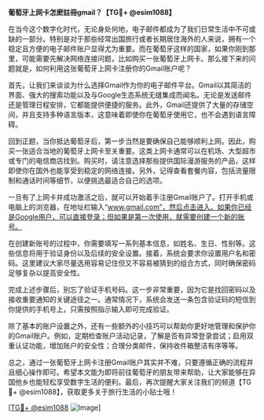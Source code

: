 **葡萄牙上网卡怎麽註冊gmail？【TG💪+ @esim1088】**

在当今这个数字化时代，无论身处何地，电子邮件都成为了我们日常生活中不可或缺的一部分。特别是对于那些经常出国旅行或者长期居住海外的人来说，拥有一个稳定且方便的电子邮件账户显得尤为重要。而在葡萄牙这样的国家，如果你刚到那里，可能需要先解决网络连接问题，比如购买一张葡萄牙上网卡。那么接下来的问题就是，如何利用这张葡萄牙上网卡注册你的Gmail账户呢？

首先，让我们来谈谈为什么选择Gmail作为你的电子邮件平台。Gmail以其简洁的界面、强大的搜索功能以及与Google生态系统无缝集成而闻名。无论是发送邮件还是管理日程安排，它都能提供便捷的服务。此外，Gmail还提供了大量的存储空间，并且支持多种语言版本，这意味着即使你在葡萄牙使用它，也不会遇到语言障碍。

回到正题，当你抵达葡萄牙后，第一步当然是要确保自己能够顺利上网。因此，购买一张适合当地的葡萄牙上网卡至关重要。这类上网卡通常可以在机场、大型超市或专门的电信商店找到。购买时，请注意选择那些提供国际漫游服务的产品，这样即使你在国外也能享受到稳定的网络连接。另外，记得查看套餐内容，包括流量限制和通话时间等细节，以便挑选最适合自己的选项。

一旦有了上网卡并成功激活之后，就可以开始着手注册Gmail账户了。打开手机或电脑上的浏览器，在地址栏输入“www.gmail.com”，然后点击进入。如果你已经是Google用户，可以直接登录；但如果是第一次使用，就需要创建一个新的账号。

在创建新账号的过程中，你需要填写一系列基本信息，如姓名、生日、性别等。这些信息将用于验证身份以及后续的安全设置。接着，系统会要求你设置用户名和密码。这里建议大家尽量选用容易记住但又不容易被猜到的组合方式，同时确保密码足够复杂以提高安全性。

完成上述步骤后，别忘了验证手机号码。这一步非常重要，因为它是找回密码以及接收重要通知的关键途径之一。通常情况下，系统会发送一条包含验证码的短信到你提供的手机号上，只需按照指示输入即可完成验证。

除了基本的账户设置之外，还有一些额外的小技巧可以帮助你更好地管理和保护你的Gmail账户。例如，定期检查账户活动记录，了解是否有异常登录尝试；启用双重认证功能，增加账户的安全性；合理分类邮件，保持收件箱整洁有序等等。

总之，通过一张葡萄牙上网卡注册Gmail账户其实并不难，只要遵循正确的流程并且细心操作即可。希望本文能为即将前往葡萄牙的朋友带来帮助，让大家能够在异国他乡也能轻松享受数字生活的便利。最后，再次提醒大家关注我们的频道【TG💪+ @esim1088】，获取更多关于旅行生活的小贴士哦！

[[TG💪+ @esim1088](https://t.me/s/esim1088) ![Image](https://i.postimg.cc/4NQfJmqS/Snipaste-2025-05-13-00-14-12.png)]